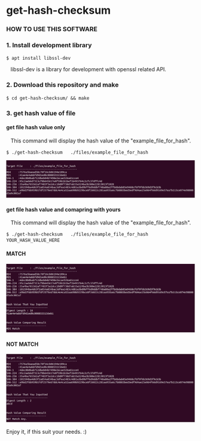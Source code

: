 # get-hash-checksum


### HOW TO USE THIS SOFTWARE

### 1. Install development library
```
$ apt install libssl-dev
```

&nbsp;&nbsp;&nbsp;libssl-dev is a library for development with openssl related API.  



### 2. Download this repository and make

```
$ cd get-hash-checksum/ && make
```

### 3. get hash value of file

#### get file hash value only

&nbsp;&nbsp;&nbsp;This command will display the hash value of the "example_file_for_hash".

```
$ ./get-hash-checksum   ./files/example_file_for_hash
```

![hash_only_pic](./README.files/hash_only.png)

#### get file hash value and comapring with yours

&nbsp;&nbsp;&nbsp;This command will display the hash value of the "example_file_for_hash".

```
$ ./get-hash-checksum   ./files/example_file_for_hash   YOUR_HASH_VALUE_HERE
```

#### MATCH
![hash_with_valify_1](./README.files/hash_with_valify_1.png)

#### NOT MATCH
![hash_with_valify_2](./README.files/hash_with_valify_2.png)


Enjoy it, 
if this suit your needs. :)